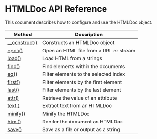 # HTMLDoc API Reference

This document describes how to configure and use the HTMLDoc object.

| Method							| Description 								|
|-----------------------------------|-------------------------------------------|
| [__construct()](construct.md)		| Constructs an HTMLDoc object 				|
| [open()](open.md)					| Open an HTML file from a URL or stream 	|
| [load()](load.md)					| Load HTML from a strings					|
| [find()](find.md)					| Find elements within the documents		|
| [eq()](eq.md)						| Filter elements to the selected index		|
| [first()](first.md)				| Filter elements by the first element		|
| [last()](last.md)					| Filter elements by the last element		|
| [attr()](attr.md)					| Retrieve the value of an attribute		|
| [text()](text.md)					| Extract text from an HTMLDoc		 		|
| [minify()](minify.md)				| Minify the HTMLDoc						|
| [html()](html.md)					| Render the document as HTMLDoc	 		|
| [save()](save.md)					| Save as a file or output as a string 		|
